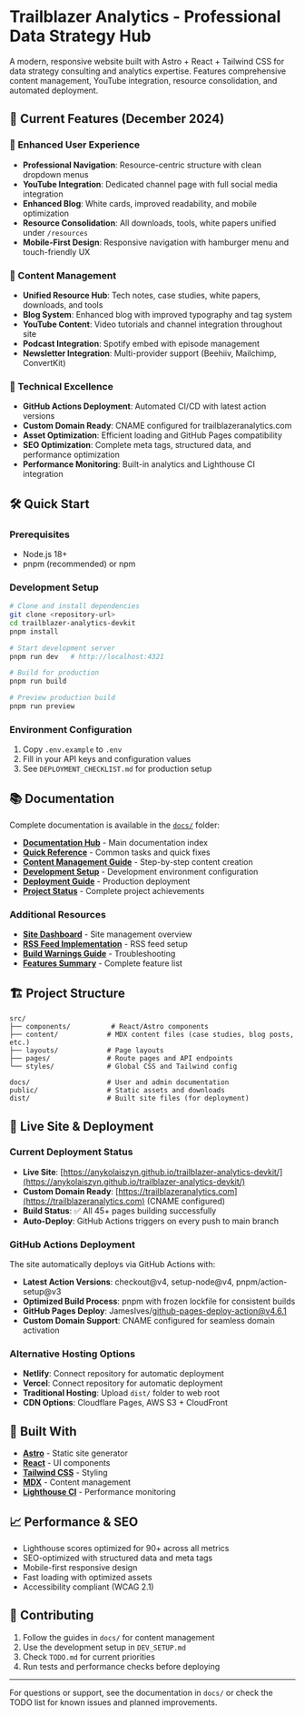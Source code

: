 # Trailblazer Analytics - Professional Data Strategy Hub

A modern, responsive website built with Astro + React + Tailwind CSS for data strategy consulting and analytics expertise. Features comprehensive content management, YouTube integration, resource consolidation, and automated deployment.

## 🚀 Current Features (December 2024)

### 🎨 Enhanced User Experience
- **Professional Navigation**: Resource-centric structure with clean dropdown menus
- **YouTube Integration**: Dedicated channel page with full social media integration
- **Enhanced Blog**: White cards, improved readability, and mobile optimization
- **Resource Consolidation**: All downloads, tools, white papers unified under `/resources`
- **Mobile-First Design**: Responsive navigation with hamburger menu and touch-friendly UX

### 📱 Content Management
- **Unified Resource Hub**: Tech notes, case studies, white papers, downloads, and tools
- **Blog System**: Enhanced blog with improved typography and tag system
- **YouTube Content**: Video tutorials and channel integration throughout site
- **Podcast Integration**: Spotify embed with episode management
- **Newsletter Integration**: Multi-provider support (Beehiiv, Mailchimp, ConvertKit)

### 🚀 Technical Excellence
- **GitHub Actions Deployment**: Automated CI/CD with latest action versions
- **Custom Domain Ready**: CNAME configured for trailblazeranalytics.com
- **Asset Optimization**: Efficient loading and GitHub Pages compatibility
- **SEO Optimization**: Complete meta tags, structured data, and performance optimization
- **Performance Monitoring**: Built-in analytics and Lighthouse CI integration

## 🛠️ Quick Start

### Prerequisites
- Node.js 18+ 
- pnpm (recommended) or npm

### Development Setup
```bash
# Clone and install dependencies
git clone <repository-url>
cd trailblazer-analytics-devkit
pnpm install

# Start development server
pnpm run dev   # http://localhost:4321

# Build for production
pnpm run build

# Preview production build
pnpm run preview
```

### Environment Configuration
1. Copy `.env.example` to `.env`
2. Fill in your API keys and configuration values
3. See `DEPLOYMENT_CHECKLIST.md` for production setup

## 📚 Documentation

Complete documentation is available in the [`docs/`](./docs/) folder:

- **[Documentation Hub](./docs/README.md)** - Main documentation index
- **[Quick Reference](./docs/QUICK_REFERENCE.md)** - Common tasks and quick fixes
- **[Content Management Guide](./docs/CONTENT_MANAGEMENT_GUIDE.md)** - Step-by-step content creation
- **[Development Setup](./docs/DEV_SETUP.md)** - Development environment configuration
- **[Deployment Guide](./docs/GITHUB_PAGES_DEPLOYMENT.md)** - Production deployment
- **[Project Status](./docs/PROJECT_COMPLETE.md)** - Complete project achievements

### Additional Resources

- **[Site Dashboard](./docs/SITE_DASHBOARD.md)** - Site management overview
- **[RSS Feed Implementation](./docs/RSS_FEED_IMPLEMENTATION.md)** - RSS feed setup
- **[Build Warnings Guide](./docs/BUILD_WARNINGS.md)** - Troubleshooting
- **[Features Summary](./docs/FEATURES_SUMMARY.md)** - Complete feature list

## 🏗️ Project Structure

```
src/
├── components/          # React/Astro components
├── content/            # MDX content files (case studies, blog posts, etc.)
├── layouts/            # Page layouts
├── pages/              # Route pages and API endpoints
└── styles/             # Global CSS and Tailwind config

docs/                   # User and admin documentation
public/                 # Static assets and downloads
dist/                   # Built site files (for deployment)
```

## 🚀 Live Site & Deployment

### Current Deployment Status
- **Live Site**: [https://anykolaiszyn.github.io/trailblazer-analytics-devkit/](https://anykolaiszyn.github.io/trailblazer-analytics-devkit/)
- **Custom Domain Ready**: [https://trailblazeranalytics.com](https://trailblazeranalytics.com) (CNAME configured)
- **Build Status**: ✅ All 45+ pages building successfully
- **Auto-Deploy**: GitHub Actions triggers on every push to main branch

### GitHub Actions Deployment
The site automatically deploys via GitHub Actions with:
- **Latest Action Versions**: checkout@v4, setup-node@v4, pnpm/action-setup@v3
- **Optimized Build Process**: pnpm with frozen lockfile for consistent builds
- **GitHub Pages Deploy**: JamesIves/github-pages-deploy-action@v4.6.1
- **Custom Domain Support**: CNAME configured for seamless domain activation

### Alternative Hosting Options
- **Netlify**: Connect repository for automatic deployment
- **Vercel**: Connect repository for automatic deployment  
- **Traditional Hosting**: Upload `dist/` folder to web root
- **CDN Options**: Cloudflare Pages, AWS S3 + CloudFront

## 🔧 Built With

- **[Astro](https://astro.build/)** - Static site generator
- **[React](https://reactjs.org/)** - UI components
- **[Tailwind CSS](https://tailwindcss.com/)** - Styling
- **[MDX](https://mdxjs.com/)** - Content management
- **[Lighthouse CI](https://github.com/GoogleChrome/lighthouse-ci)** - Performance monitoring

## 📈 Performance & SEO

- Lighthouse scores optimized for 90+ across all metrics
- SEO-optimized with structured data and meta tags
- Mobile-first responsive design
- Fast loading with optimized assets
- Accessibility compliant (WCAG 2.1)

## 🤝 Contributing

1. Follow the guides in `docs/` for content management
2. Use the development setup in `DEV_SETUP.md`
3. Check `TODO.md` for current priorities
4. Run tests and performance checks before deploying

---

For questions or support, see the documentation in `docs/` or check the TODO list for known issues and planned improvements.
